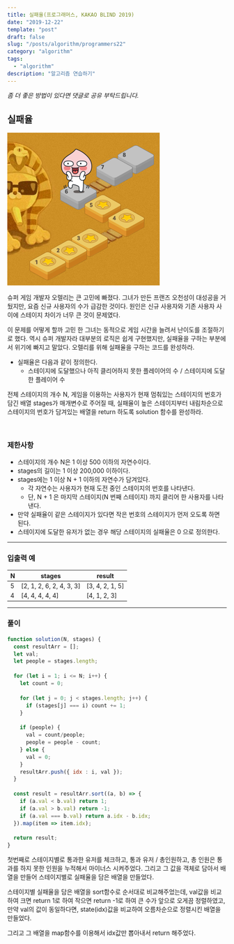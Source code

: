 ```yaml
---
title: 실패율(프로그래머스, KAKAO BLIND 2019)
date: "2019-12-22"
template: "post"
draft: false
slug: "/posts/algorithm/programmers22"
category: "algorithm"
tags:
  - "algorithm"
description: "알고리즘 연습하기"
---
```

<span class="notice">
  <em>좀 더 좋은 방법이 있다면 댓글로 공유 부탁드립니다.</em>
</span>

## 실패율

![algorithm 22](/images/algorithm/algorithm22.png "algorithm 22")

슈퍼 게임 개발자 오렐리는 큰 고민에 빠졌다. 그녀가 만든 프랜즈 오천성이 대성공을 거뒀지만, 요즘 신규 사용자의 수가 급감한 것이다. 원인은 신규 사용자와 기존 사용자 사이에 스테이지 차이가 너무 큰 것이 문제였다.

이 문제를 어떻게 할까 고민 한 그녀는 동적으로 게임 시간을 늘려서 난이도를 조절하기로 했다. 역시 슈퍼 개발자라 대부분의 로직은 쉽게 구현했지만, 실패율을 구하는 부분에서 위기에 빠지고 말았다. 오렐리를 위해 실패율을 구하는 코드를 완성하라.

- 실패율은 다음과 같이 정의한다.
  - 스테이지에 도달했으나 아직 클리어하지 못한 플레이어의 수 / 스테이지에 도달한 플레이어 수

전체 스테이지의 개수 N, 게임을 이용하는 사용자가 현재 멈춰있는 스테이지의 번호가 담긴 배열 stages가 매개변수로 주어질 때, 실패율이 높은 스테이지부터 내림차순으로 스테이지의 번호가 담겨있는 배열을 return 하도록 solution 함수를 완성하라.

<br>

### 제한사항
- 스테이지의 개수 N은 1 이상 500 이하의 자연수이다.
- stages의 길이는 1 이상 200,000 이하이다.
- stages에는 1 이상 N + 1 이하의 자연수가 담겨있다.
  - 각 자연수는 사용자가 현재 도전 중인 스테이지의 번호를 나타낸다.
  - 단, N + 1 은 마지막 스테이지(N 번째 스테이지) 까지 클리어 한 사용자를 나타낸다.
- 만약 실패율이 같은 스테이지가 있다면 작은 번호의 스테이지가 먼저 오도록 하면 된다.
- 스테이지에 도달한 유저가 없는 경우 해당 스테이지의 실패율은 0 으로 정의한다.

<hr class="sub" />

### 입출력 예

<article class="board-tbl">

| N    | stages                   | result      |
| ---- | ------------------------ | ----------- |
| 5    | [2, 1, 2, 6, 2, 4, 3, 3] | [3, 4, 2, 1, 5] |
| 4    | [4, 4, 4, 4, 4]              | [4, 1, 2, 3]   |

</article>

<hr class="sub" />

### 풀이

``` javascript
function solution(N, stages) {
  const resultArr = [];
  let val;
  let people = stages.length;

  for (let i = 1; i <= N; i++) {
    let count = 0;

    for (let j = 0; j < stages.length; j++) {
      if (stages[j] === i) count += 1;
    }

    if (people) {
      val = count/people;
      people = people - count;
    } else {
      val = 0;
    }
    resultArr.push({ idx : i, val });
  }

  const result = resultArr.sort((a, b) => {
    if (a.val < b.val) return 1;
    if (a.val > b.val) return -1;
    if (a.val === b.val) return a.idx - b.idx;
  }).map(item => item.idx);

  return result;
}
```

첫번째로 스테이지별로 통과한 유저를 체크하고, 통과 유저 / 총인원하고, 총 인원은 통과를 하지 못한 인원을 누적해서 마이너스 시켜주었다.
그리고 그 값을 객체로 담아서 배열을 만들어 스테이지별로 실패율을 담은 배열을 만들었다.

스테이지별 실패율을 담은 배열을 sort함수로 순서대로 비교해주었는데, val값을 비교하여 크면 return 1로 하여 작으면 return -1로 하여 큰 수가 앞으로 오게끔 정렬하였고, 만약 val의 값이 동일하다면, state(idx)값을 비교하여 오름차순으로 정렬시킨 배열을 만들었다.

그리고 그 배열을 map함수를 이용해서 idx값만 뽑아내서 return 해주었다.
<br>
<br>
<br>
<br>
<br>